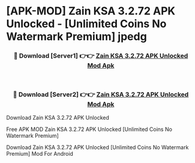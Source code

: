 # [APK-MOD] Zain KSA 3.2.72 APK Unlocked - [Unlimited Coins No Watermark Premium] jpedg



<div align="center">
<h3>🔴 Download [Server1] 👉👉 <a href="https://momento.my/?title=Zain_KSA_3.2.72_APK_Unlocked">Zain KSA 3.2.72 APK Unlocked Mod Apk</a></h3><br>

<h3>🔴 Download [Server2] 👉👉 <a href="https://momento.my/?title=Zain_KSA_3.2.72_APK_Unlocked">Zain KSA 3.2.72 APK Unlocked Mod Apk</a></h3>
</div>



Download Zain KSA 3.2.72 APK Unlocked 

Free APK MOD Zain KSA 3.2.72 APK Unlocked [Unlimited Coins No Watermark Premium]

Download Zain KSA 3.2.72 APK Unlocked [Unlimited Coins No Watermark Premium] Mod For Android
